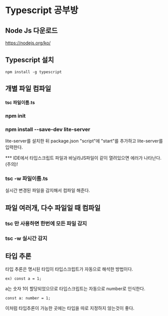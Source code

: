 # Typescript 공부방

## Node Js 다운로드

https://nodejs.org/ko/

## Typescript 설치
```
npm install -g typescript
```

## 개별 파일 컴파일

#### tsc 파일이름.ts

### npm init

### npm install --save-dev lite-server

lite-server를 설치한 뒤 package.json "script"에
"start"를 추가하고 lite-server를 입력한다.

\*\*\* IDE에서 타입스크립트 파일과 바닐라JS파일이 같이 열려있으면 에러가 나타난다. (주의)!

### tsc -w 파일이름.ts

실시간 변경된 파일을 감지해서 컴파일 해준다.

## 파일 여러개, 다수 파일일 때 컴파일

### tsc 만 사용하면 한번에 모든 파일 감지
### tsc -w 실시간 감지



## 타입 추론

타입 추론은 명시된 타입이 타입스크립트가 자동으로 해석한 방법이다.

```
ex) const a = 1;
```

a는 숫자 1이 할당되었으므로 타입스크립트는 자동으로 number로 인식한다.
```
const a: number = 1;
```
이처럼 타입추론이 가능한 곳에는 타입을 따로 지정하지 않는것이 좋다.
